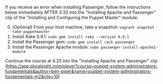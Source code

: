 If you receive an error when installing Passenger, follow the instructions below immediately AFTER 3:33 into the "Installing Apache and Passenger" clip of the "Installing and Configuring the Puppet Master" module:

0. (Optional) From your host machine, take a snapshot: `vagrant snapshot take puppetmaster`
1. Install Rake 0.9.1: `sudo gem install rake --version 0.9.1`
2. Install the Passenger gem: `sudo gem install rack passenger`
3. Install the Passenger Apache module: `sudo passenger-install-apache2-module`

Continue the course at 4:25 into the "Installing Apache and Passenger" clip (https://app.pluralsight.com/player?course=puppet-system-administrators-fundamentals&author=ben-piper&name=puppet-system-administrators-fundamentals-m2&clip=10)
